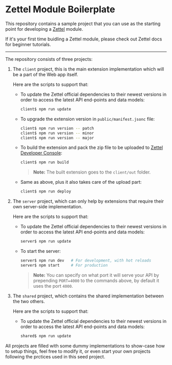 # Zettel Module Boilerplate

This repository contains a sample project that you can use as the starting point for developing a [Zettel](https://app.zettel.ooo) module.

If it's your first time buidling a Zettel module, please check out Zettel docs for beginner tutorials. 

--- 

The repository consists of three projects:

1. The `client` project, this is the main extension implementation which will be a part of the Web app itself.

   Here are the scripts to support that:

   - To update the Zettel official dependencies to their newest versions in order to access the latest API end-points and data models:

     ```sh
     client$ npm run update
     ```

   - To upgrade the extension version in `public/manifest.jsonc` file:

     ```sh
     client$ npm run version -- patch
     client$ npm run version -- minor
     client$ npm run version -- major
     ```

   - To build the extension and pack the zip file to be uploaded to [Zettel Developer Console](https://app.zettel.ooo/developer):
     ```sh
     client$ npm run build
     ```
     > **Note:** The built extension goes to the `client/out` folder.

   - Same as above, plus it also takes care of the upload part:
     ```sh
     client$ npm run deploy
     ```

1. The `server` project, which can only help by extensions that require their own server-side implementation.

   Here are the scripts to support that:

   - To update the Zettel official dependencies to their newest versions in order to access the latest API end-points and data models:

     ```sh
     server$ npm run update
     ```

   - To start the server:
     ```sh
     server$ npm run dev   # For development, with hot reloads
     server$ npm start     # For production
     ```
     > **Note:** You can specify on what port it will serve your API by prepending `PORT=4000` to the commands above, by default it uses the port `4000`.

1. The `shared` project, which contains the shared implementation between the two others.

   Here are the scripts to support that:

   - To update the Zettel official dependencies to their newest versions in order to access the latest API end-points and data models:

     ```sh
     shared$ npm run update
     ```

All projects are filled with some dummy implementations to show-case how to setup things, feel free to modify it, or even start your own projects following the prctices used in this seed project.


